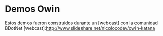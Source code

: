 Demos Owin
=========
Estos demos fueron construidos durante un [webcast] con la comunidad BDotNet
[webcast]:http://www.slideshare.net/nicolocodev/owin-katana